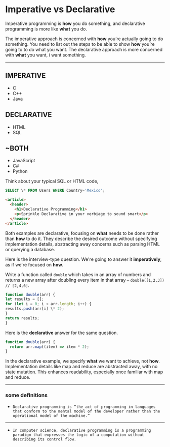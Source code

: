 # Imperative vs Declarative

Imperative programming is **how** you do something, and declarative programming is more like **what** you do.

The imperative approach is concerned with **how** you’re actually going to do something. You need to list out the steps to be able to show **how** you’re going to to do what you want. The declarative approach is more concerned with **what** you want, i want something.

---

## IMPERATIVE

- C
- C++
- Java

## DECLARATIVE

- HTML
- SQL

## ~BOTH

- JavaScript
- C#
- Python

Think about your typical SQL or HTML code,

```sql
SELECT \* FROM Users WHERE Country='Mexico';
```

```html
<article>
  <header>
    <h1>Declarative Programming</h1>
    <p>Sprinkle Declarative in your verbiage to sound smart</p>
  </header>
</article>
```

Both examples are declarative, focusing on **what** needs to be done rather than **how** to do it. They describe the desired outcome without specifying implementation details, abstracting away concerns such as parsing HTML or querying a database.

Here is the interview-type question. We're going to answer it **imperatively**, as if we're focused on **how**.

Write a function called `double` which takes in an array of numbers and returns a new array after doubling every item in that array – `double([1,2,3]) // [2,4,6]`.

```js
function double(arr) {
let results = [];
for (let i = 0; i < arr.length; i++) {
results.push(arr[i] \* 2);
}
return results;
}
```

Here is the **declarative** answer for the same question.

```js
function double(arr) {
  return arr.map((item) => item * 2);
}
```

In the declarative example, we specify **what** we want to achieve, not **how**. Implementation details like map and reduce are abstracted away, with no state mutation. This enhances readability, especially once familiar with map and reduce.

---

### some definitions

- `Declarative programming is “the act of programming in languages that conform to the mental model of the developer rather than the operational model of the machine.”`

---

- `In computer science, declarative programming is a programming paradigm that expresses the logic of a computation without describing its control flow.`
